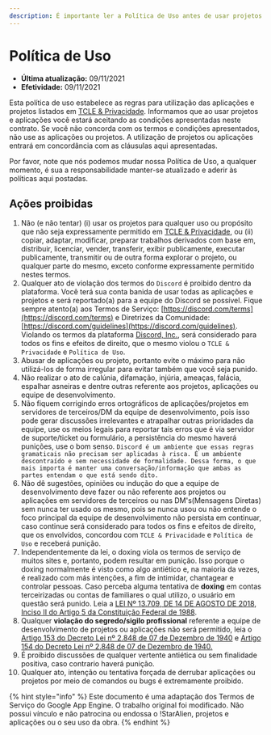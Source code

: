 ```yaml
---
description: É importante ler a Política de Uso antes de usar projetos ou aplicações.
---
```


# Política de Uso

* **Última atualização:** 09/11/2021
* **Efetividade:** 09/11/2021

Esta política de uso estabelece as regras para utilização das aplicações e projetos listados em [TCLE & Privacidade](https://docs.staralienbot.com/termos). Informamos que ao usar projetos e aplicações você estará aceitando as condições apresentadas neste contrato. Se você não concorda com os termos e condições apresentados, não use as aplicações ou projetos. A utilização de projetos ou aplicações entrará em concordância com as cláusulas aqui apresentadas.

Por favor, note que nós podemos mudar nossa Política de Uso, a qualquer momento, é sua a responsabilidade manter-se atualizado e aderir às políticas aqui postadas.

## Ações proibidas

1. Não (e não tentar) (i) usar os projetos para qualquer uso ou propósito que não seja expressamente permitido em [TCLE & Privacidade](https://docs.staralienbot.com/termos), ou (ii) copiar, adaptar, modificar, preparar trabalhos derivados com base em, distribuir, licenciar, vender, transferir, exibir publicamente, executar publicamente, transmitir ou de outra forma explorar o projeto, ou qualquer parte do mesmo, exceto conforme expressamente permitido nestes termos.&#x20;
2. Qualquer ato de violação dos termos do `Discord` é proibido dentro da plataforma. Você terá sua conta banida de usar todas as aplicações e projetos e será reportado(a) para a equipe do Discord se possível. Fique sempre atento(a) aos Termos de Serviço: [https://discord.com/terms](https://discord.com/terms) e Diretrizes da Comunidade: [https://discord.com/guidelines](https://discord.com/guidelines). Violando os termos da plataforma [Discord, Inc.](https://pt.wikipedia.org/wiki/Discord), será considerado para todos os fins e efeitos de direito, que o mesmo violou o `TCLE & Privacidade` e `Política de Uso`.
3. Abusar de aplicações ou projeto, portanto evite o máximo para não utilizá-los de forma irregular para evitar também que você seja punido.
4. Não realizar o ato de calúnia, difamação, injúria, ameaças, falácia, espalhar asneiras e dentre outras referente aos projetos, aplicações ou equipe de desenvolvimento.
5. Não fiquem corrigindo erros ortográficos de aplicações/projetos em servidores de terceiros/DM da equipe de desenvolvimento, pois isso pode gerar discussões irrelevantes e atrapalhar outras prioridades da equipe, use os meios legais para reportar tais erros que é via servidor de suporte/ticket ou formulário, a persistência do mesmo haverá punições, use o bom senso. `Discord é um ambiente que essas regras gramaticais não precisam ser aplicadas à risca. É um ambiente descontraído e sem necessidade de formalidade. Dessa forma, o que mais importa é manter uma conversação/informação que ambas as partes entendam o que está sendo dito.`
6. Não dê sugestões, opiniões ou indução do que a equipe de desenvolvimento deve fazer ou não referente aos projetos ou aplicações em servidores de terceiros ou nas DM's(Mensagens Diretas) sem nunca ter usado os mesmo, pois se nunca usou ou não entende o foco principal da equipe de desenvolvimento não persista em continuar, caso continue será considerado para todos os fins e efeitos de direito, que os envolvidos, concordou com `TCLE & Privacidade` e `Política de Uso` e receberá punição.
7. Independentemente da lei, o doxing viola os termos de serviço de muitos sites e, portanto, podem resultar em punição. Isso porque o doxing normalmente é visto como algo antiético e, na maioria da vezes, é realizado com más intenções, a fim de intimidar, chantagear e controlar pessoas. Caso perceba alguma tentativa de **doxing** em contas terceirizadas ou contas de familiares o qual utilizo, o usuário em questão será punido. Leia a [LEI Nº 13.709, DE 14 DE AGOSTO DE 2018](http://www.planalto.gov.br/ccivil\_03/\_ato2015-2018/2018/lei/l13709.htm), [Inciso II do Artigo 5 da Constituição Federal de 1988](https://www.jusbrasil.com.br/topicos/10731003/inciso-ii-do-artigo-5-da-constituicao-federal-de-1988).
8. Qualquer **violação do segredo/sigilo profissional** referente a equipe de desenvolvimento de projetos ou aplicações não será permitido, leia o [Artigo 153 do Decreto Lei nº 2.848 de 07 de Dezembro de 1940](https://www.jusbrasil.com.br/topicos/10620036/artigo-153-do-decreto-lei-n-2848-de-07-de-dezembro-de-1940) e [Artigo 154 do Decreto Lei nº 2.848 de 07 de Dezembro de 1940](https://www.jusbrasil.com.br/topicos/10619917/artigo-154-do-decreto-lei-n-2848-de-07-de-dezembro-de-1940)[.](https://paste.ec/raw/SUvn0LBw#4v4oRl0dqgvpt3tC2zz5cIG63u065rz6bGVwibT4w9C)
9. É proibido discussões de qualquer vertente antiética ou sem finalidade positiva, caso contrario haverá punição.
10. Qualquer ato, intenção ou tentativa forçada de derrubar aplicações ou projetos por meio de comandos ou bugs é extremamente proibido.

{% hint style="info" %}
Este documento é uma adaptação dos Termos de Serviço do Google App Engine. O trabalho original foi modificado. Não possui vínculo e não patrocina ou endossa o !StarAlien, projetos e aplicações ou o seu uso da obra.
{% endhint %}
